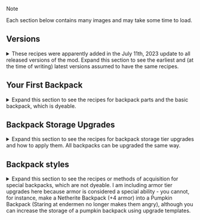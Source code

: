 > [!NOTE]
> Each section below contains many images and may take some time to load.

## Versions
<details>
	<summary>These recipes were apparently added in the July 11th, 2023 update to all released versions of the mod. Expand this section to see the earliest and (at the time of writing) latest versions assumed to have the same recipes.</summary>
	
#### Nov 2
- travelers-backpack-1.20.2-9.2.3.jar
- travelers-backpack-1.20.1-9.1.8.jar
- travelers-backpack-1.19.4-8.4.14.jar
- travelers-backpack-1.19.2-8.2.32.jar
- travelers-backpack-1.18.2-7.1.35.jar
- travelers-backpack-1.17.1-6.0.37.jar
- travelers-backpack-1.16.5-5.4.37.jar

#### July 11
- travelers-backpack-1.20.1-9.1.2.jar
- travelers-backpack-1.19.4-8.4.8.jar
- travelers-backpack-1.19.2-8.2.26.jar
- travelers-backpack-1.18.2-7.1.29.jar
- travelers-backpack-1.17.1-6.0.31.jar
- travelers-backpack-1.16.5-5.4.31.jar
</details>

## Your First Backpack

<details>
	<summary> Expand this section to see the recipes for backpack parts and the basic backpack, which is dyeable.</summary>
	
### Sleeping Bags
<p></p>
	<picture>
		<img align="right" src="/1.20.1-9.1.6/45.png" />
	</picture>
 Make a white sleeping bag by crafting a sleeping bag of a different color with soap or by putting three white wool in a row.
    <br clear="right"/>
	<picture>
		<img align="right" src="/1.20.1-9.1.6/46.png" />
	</picture>
Make a colorful sleeping bag by putting two wool of the desired color and a white wool into the top row of your crafting table.
    <br clear="right"/>
	
### Tanks, Hoses, Nozzles
<p></p>
	<picture>
		<img align="right" src="/1.20.1-9.1.6/47.png" />
	</picture>
 Make a backpack tank by lining the sides with 6 glass and adding 2 iron ingots as caps to the top and bottom. The center remains hollow.
    <br clear="right"/>
	<picture>
		<img align="right" src="/1.20.1-9.1.6/49.png" />
	</picture>
Make a nozzle by putting a gold ingot in the center top of the crafting table and an iron ingot in each diagonal space (2 total).
    <br clear="right"/>
	<picture>
		<img align="right" src="/1.20.1-9.1.6/48.png" />
	</picture>
Make a hose by placing a nozzle in the top left, then four green dye along the top and right sides.
    <br clear="right"/>
	
### Assembling the Basic Backpack
<p></p>
	<picture>
		<img align="right" src="/1.20.1-9.1.6/1.png" />
	</picture>
 Make a backpack by either shearing a special backpack or by placing four leather in the corners of a crafting table, a gold ingot at the top and a backpack sleeping bag on the bottom, two backpack fluid tanks to either side, and a chest in the middle.
    <br clear="right"/>
	<picture>
		<img align="right" src="/1.20.1-9.1.6/55.png" />
	</picture>
 Dye the basic backpack by putting it into the crafting grid with dye like leather armor.
    <br clear="right"/>
</details>

## Backpack Storage Upgrades

<details>
	<summary> Expand this section to see the recipes for backpack storage tier upgrades and how to apply them. All backpacks can be upgraded the same way.</summary>
<p></p>
	<picture>
		<img align="right" src="/1.20.1-9.1.6/50.png" />
	</picture>
 Make four blank upgrades by placing 6 leather along the top and bottom of a crafting table, a backpack tank on either side, and a chest in the middle.
    <br clear="right"/>
<p></p>
	<picture>
		<img align="right" src="/1.20.1-9.1.6/51.png" />
	</picture>
 Make the iron tier upgrade by surrounding a blank upgrade with 8 iron.
    <br clear="right"/>
<p></p>
	<picture>
		<img align="right" src="/1.20.1-9.1.6/52.png" />
	</picture>
 Make the gold tier upgrade by surrounding a blank upgrade with 8 gold.
    <br clear="right"/>
<p></p>
	<picture>
		<img align="right" src="/1.20.1-9.1.6/53.png" />
	</picture>
 Make the diamond tier upgrade by surrounding a blank upgrade with 8 diamond.
    <br clear="right"/>
<p></p>
	<picture>
		<img align="right" src="/1.20.1-9.1.6/54.png" />
	</picture>
 Make the netherite tier upgrade by putting a netherite upgrade smithing template, a blank upgrade, and a netherite ingot into the smithing table.
    <br clear="right"/>
<p></p>
	<picture>
		<img align="right" src="/1.20.1-9.1.6/2.png" />
	</picture>
 Apply each upgrade in the smithing table with a piece of leather instead of a vanilla smithing/trim template and the template as the material (tbh i get this reversed every time, shift-clicking works better)
    <br clear="right"/>
</details>

## Backpack styles

<details>
	<summary> Expand this section to see the recipes or methods of acquisition for special backpacks, which are not dyeable. I am including armor tier upgrades here because armor is considered a special ability - you cannot, for instance, make a Netherite Backpack (+4 armor) into a Pumpkin Backpack (Staring at endermen no longer makes them angry), although you can increase the storage of a pumpkin backpack using upgrade templates.</summary>
	
### Crafting Recipes for Craftable Backpacks
<p></p>
	<picture>
		<img align="right" src="/1.20.1-9.1.6/7.png" />
	</picture>
 Iron Traveler's Backpack
    <br clear="right"/>
<p></p>
	<picture>
		<img align="right" src="/1.20.1-9.1.6/6.png" />
	</picture>
 Emerald Traveler's Backpack
   <br clear="right"/>
<p></p>
	<picture>
		<img align="right" src="/1.20.1-9.1.6/5.png" />
	</picture>
 Gold Traveler's Backpack
    <br clear="right"/>
<p></p>
	<picture>
		<img align="right" src="/1.20.1-9.1.6/4.png" />
	</picture>
 Diamond Traveler's Backpack
    <br clear="right"/>
<p></p>
	<picture>
		<img align="right" src="/1.20.1-9.1.6/3.png" />
	</picture>
 Netherite Traveler's Backpack (smithing table)
    <br clear="right"/>
<p></p>
	<picture>
		<img align="right" src="/1.20.1-9.1.6/8.png" />
	</picture>
 Lapis Traveler's Backpack
    <br clear="right"/>
<p></p>
	<picture>
		<img align="right" src="/1.20.1-9.1.6/9.png" />
	</picture>
 Redstone Traveler's Backpack
    <br clear="right"/>
<p></p>
	<picture>
		<img align="right" src="/1.20.1-9.1.6/10.png" />
	</picture>
 Coal Traveler's Backpack
    <br clear="right"/>
<p></p>
	<picture>
		<img align="right" src="/1.20.1-9.1.6/11.png" />
	</picture>
 Quartz Traveler's Backpack
    <br clear="right"/>
<p></p>
	<picture>
		<img align="right" src="/1.20.1-9.1.6/12.png" />
	</picture>
 Bookshelf Traveler's Backpack (any planks accepted)
    <br clear="right"/>
<p></p>
	<picture>
		<img align="right" src="/1.20.1-9.1.6/13.png" />
	</picture>
 End Traveler's Backpack
    <br clear="right"/>
<p></p>
	<picture>
		<img align="right" src="/1.20.1-9.1.6/14.png" />
	</picture>
 Nether Traveler's Backpack
    <br clear="right"/>
<p></p>
	<picture>
		<img align="right" src="/1.20.1-9.1.6/15.png" />
	</picture>
 Sandstone Traveler's Backpack
    <br clear="right"/>
<p></p>
	<picture>
		<img align="right" src="/1.20.1-9.1.6/16.png" />
	</picture>
 Snow Traveler's Backpack
    <br clear="right"/>
<p></p>
	<picture>
		<img align="right" src="/1.20.1-9.1.6/17.png" />
	</picture>
 Sponge Traveler's Backpack
    <br clear="right"/>
<p></p>
	<picture>
		<img align="right" src="/1.20.1-9.1.6/18.png" />
	</picture>
 Cake Traveler's Backpack
    <br clear="right
<p></p>
	<picture>
		<img align="right" src="/1.20.1-9.1.6/19.png" />
	</picture>
 Cactus Traveler's Backpack
    <br clear="right"/>
<p></p>
	<picture>
		<img align="right" src="/1.20.1-9.1.6/20.png" />
	</picture>
 Hay Traveler's Backpack
    <br clear="right"/>
<p></p>
	<picture>
		<img align="right" src="/1.20.1-9.1.6/21.png" />
	</picture>
 Melon Traveler's Backpack
    <br clear="right"/>
<p></p>
	<picture>
		<img align="right" src="/1.20.1-9.1.6/22.png" />
	</picture>
 Pumpkin Traveler's Backpack
    <br clear="right"/>
<p></p>
	<picture>
		<img align="right" src="/1.20.1-9.1.6/23.png" />
	</picture>
 Creeper Traveler's Backpack
    <br clear="right"/>
<p></p>
	<picture>
		<img align="right" src="/1.20.1-9.1.6/24.png" />
	</picture>
 Dragon Traveler's Backpack
    <br clear="right"/>
<p></p>
	<picture>
		<img align="right" src="/1.20.1-9.1.6/25.png" />
	</picture>
 Enderman Traveler's Backpack
    <br clear="right"/>
<p></p>
	<picture>
		<img align="right" src="/1.20.1-9.1.6/26.png" />
	</picture>
 Blaze Traveler's Backpack
    <br clear="right"/>
<p></p>
	<picture>
		<img align="right" src="/1.20.1-9.1.6/27.png" />
	</picture>
 Ghast Traveler's Backpack
    <br clear="right"/>
<p></p>
	<picture>
		<img align="right" src="/1.20.1-9.1.6/28.png" />
	</picture>
 Magma Cube Traveler's Backpack
    <br clear="right"/>
<p></p>
	<picture>
		<img align="right" src="/1.20.1-9.1.6/29.png" />
	</picture>
 Skeleton Traveler's Backpack
    <br clear="right"/>
<p></p>
	<picture>
		<img align="right" src="/1.20.1-9.1.6/30.png" />
	</picture>
 Spider Traveler's Backpack
    <br clear="right"/>
<p></p>
	<picture>
		<img align="right" src="/1.20.1-9.1.6/31.png" />
	</picture>
 Wither Traveler's Backpack
    <br clear="right"/>
<p></p>
	<picture>
		<img align="right" src="/1.20.1-9.1.6/33.png" />
	</picture>
 Bee Traveler's Backpack
    <br clear="right"/>
<p></p>
	<picture>
		<img align="right" src="/1.20.1-9.1.6/34.png" />
	</picture>
 Wolf Traveler's Backpack
    <br clear="right"/>
<p></p>
	<picture>
		<img align="right" src="/1.20.1-9.1.6/35.png" />
	</picture>
 Fox Traveler's Backpack
    <br clear="right"/>
<p></p>
	<picture>
		<img align="right" src="/1.20.1-9.1.6/36.png" />
	</picture>
 Ocelot Traveler's Backpack
    <br clear="right"/>
<p></p>
	<picture>
		<img align="right" src="/1.20.1-9.1.6/37.png" />
	</picture>
 Horse Traveler's Backpack
    <br clear="right"/>
<p></p>
	<picture>
		<img align="right" src="/1.20.1-9.1.6/38.png" />
	</picture>
 Cow Traveler's Backpack
    <br clear="right"/>
<p></p>
	<picture>
		<img align="right" src="/1.20.1-9.1.6/39.png" />
	</picture>
 Pig Traveler's Backpack
    <br clear="right"/>
<p></p>
	<picture>
		<img align="right" src="/1.20.1-9.1.6/40.png" />
	</picture>
 Sheep Traveler's Backpack
    <br clear="right"/>
<p></p>
	<picture>
		<img align="right" src="/1.20.1-9.1.6/41.png" />
	</picture>
 Chicken Traveler's Backpack
    <br clear="right"/>
<p></p>
	<picture>
		<img align="right" src="/1.20.1-9.1.6/42.png" />
	</picture>
 Squid Traveler's Backpack
    <br clear="right"/>

### Special Acquisition Rules
<p></p>
	<picture>
		<img align="right" src="/1.20.1-9.1.6/32.png" />
	</picture>
 Bat Traveler's Backpack: Obtainable in Mineshafts and Dungeons.
    <br clear="right"/>
<p></p>
	<picture>
		<img align="right" src="/1.20.1-9.1.6/43.png" />
	</picture>
 Villager Traveler's Backpack: Can only be acquired by buying it from a Librarian.
    <br clear="right"/>
<p></p>
	<picture>
		<img align="right" src="/1.20.1-9.1.6/44.png" />
	</picture>
 Iron Golem Traveler's Backpack: Obtainable in Armorer Villager chests (the house with the blast furnace)
    <br clear="right"/>

</details>

